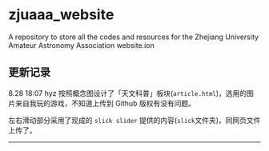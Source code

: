 # zjuaaa_website
A repository to store all the codes and resources for the Zhejiang University Amateur Astronomy Association website.ion

## 更新记录

8.28 18:07 hyz
按照概念图设计了「天文科普」板块(`article.html`)，选用的图片来自我玩的游戏，不知道上传到 Github 版权有没有问题。

左右滑动部分采用了现成的 `slick slider` 提供的内容(`slick`文件夹)，同网页文件上传了。

---
